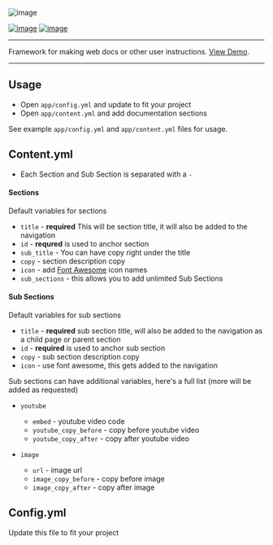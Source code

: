![image](http://od-demo-assets.s3.amazonaws.com/webdocumentation/web-documentation-logo.png)

[![image](https://img.shields.io/badge/version-0.0.1-brightgreen.svg)](https://github.com/owldesign/Nutshell)
[![image](https://img.shields.io/github/license/mashape/apistatus.svg)](http://opensource.org/licenses/MIT)

***  


Framework for making web docs or other user instructions. [View Demo](http://webdocumentation.owl-design.net/ "Web Documentation").

***

## Usage

* Open `app/config.yml` and update to fit your project
* Open `app/content.yml` and add documentation sections

See example `app/config.yml` and `app/content.yml` files for usage.


## Content.yml

* Each Section and Sub Section is separated with a `-`


#### Sections

Default variables for sections
  
* `title` - **required** This will be section title, it will also be added to the navigation
* `id` - **requred** is used to anchor section
* `sub_title` - You can have copy right under the title
* `copy` - section description copy
* `icon` - add [Font Awesome](http://fortawesome.github.io/Font-Awesome/ "Font Awesome") icon names 
* `sub_sections` - this allows you to add unlimited Sub Sections


#### Sub Sections

Default variables for sub sections

* `title` - **required** sub section title, will also be added to the navigation as a child page or parent section
* `id` - **required** is used to anchor sub section
* `copy` - sub section description copy
* `icon` - use font awesome, this gets added to the navigation

Sub sections can have additional variables, here's a full list (more will be added as requested)

* `youtube`
  * `embed` - youtube video code
  * `youtube_copy_before` - copy before youtube video
  * `youtube_copy_after` - copy after youtube video

* `image`
  * `url` - image url
  * `image_copy_before` - copy before image
  * `image_copy_after` - copy after image

## Config.yml

Update this file to fit your project
  